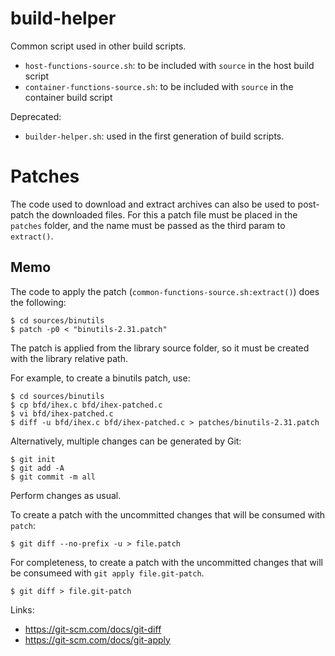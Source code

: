 # build-helper

Common script used in other build scripts.

- `host-functions-source.sh`: to be included with `source` in the host build script
- `container-functions-source.sh`: to be included with `source` in the container build script

Deprecated:

- `builder-helper.sh`: used in the first generation of build scripts.

# Patches

The code used to download and extract archives can also be used
to post-patch the downloaded files. For this a patch file must be
placed in the `patches` folder, and the name must be passed as the
third param to `extract()`.

## Memo

The code to apply the patch (`common-functions-source.sh:extract()`) does 
the following:

```console
$ cd sources/binutils
$ patch -p0 < "binutils-2.31.patch"
```

The patch is applied from the library source folder, so it must be created
with the library relative path.

For example, to create a binutils patch, use:

```console
$ cd sources/binutils
$ cp bfd/ihex.c bfd/ihex-patched.c
$ vi bfd/ihex-patched.c
$ diff -u bfd/ihex.c bfd/ihex-patched.c > patches/binutils-2.31.patch
```

Alternatively, multiple changes can be generated by Git:

```console
$ git init
$ git add -A
$ git commit -m all
```

Perform changes as usual.

To create a patch with the uncommitted changes that will be consumed
with `patch`:

```console
$ git diff --no-prefix -u > file.patch
```

For completeness, to create a patch with the uncommitted changes that
will be consumeed with `git apply file.git-patch`.

```console
$ git diff > file.git-patch
```

Links:

- https://git-scm.com/docs/git-diff
- https://git-scm.com/docs/git-apply

